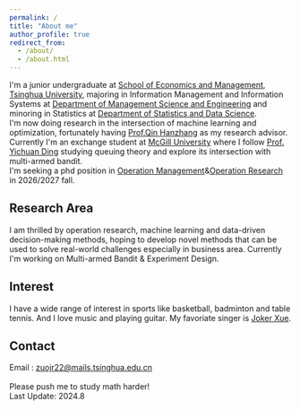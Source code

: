 ```yaml
---
permalink: /
title: "About me"
author_profile: true
redirect_from: 
  - /about/
  - /about.html
---
```


I'm a junior undergraduate at [School of Economics and Management](https://www.sem.tsinghua.edu.cn/en/), [Tsinghua University](https://www.tsinghua.edu.cn/en/), majoring in Information Management and Information Systems at [Department of Management Science and Engineering](https://www.sem.tsinghua.edu.cn/mseen/) and minoring in Statistics at [Department of Statistics and Data Science](http://www.stat.tsinghua.edu.cn/en/). <br/> 
I'm now doing research in the intersection of machine learning and optimization, fortunately having [Prof.Qin Hanzhang](https://hanzhangqin.com/) as my research advisor. Currently I'm an exchange student at [McGill University](https://www.mcgill.ca/) where I follow [Prof. Yichuan Ding](https://sites.google.com/site/y7ding/home) studying queuing theory and explore its intersection with multi-armed bandit.<br/>
I'm seeking a phd position in [Operation Management](https://en.wikipedia.org/wiki/Operations_management)&[Operation Research](https://en.wikipedia.org/wiki/Operations_research) in 2026/2027 fall. <br/> 
## Research Area
I am thrilled by operation research, machine learning and data-driven decision-making methods, hoping to develop novel methods that can be used to solve real-world challenges especially in business area. Currently I'm working on Multi-armed Bandit & Experiment Design.<br/>

## Interest
I have a wide range of interest in sports like basketball, badminton and table tennis. And I love music and playing guitar. My favoriate singer is [Joker Xue](https://music.apple.com/us/artist/joker-xue/160809474).<br/>
## Contact
Email : zuojr22@mails.tsinghua.edu.cn<br/><br/>
Please push me to study math harder!<br/>
Last Update: 2024.8
